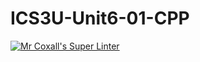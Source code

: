 # ICS3U-Unit6-01-CPP
[![Mr Coxall's Super Linter](https://github.com/zaida-hammmel2108/ICS3U-Unit6-01-CPP/workflows/Mr%20Coxall's%20Super%20Linter/badge.svg)](https://github.com/zaida-hammmel2108/ICS3U-Unit6-01-CPP/actions/)
